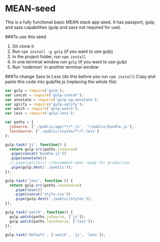 # MEAN-seed
This is a fully functional basic MEAN stack app seed. It has passport, gulp, and sass capabilities (gulp and sass not required for use).

###To use this seed
1. Git clone it
2. Run `npm install -g gulp` (if you want to use gulp)
3. In the project folder, run `npm install`
4. In one terminal window run `gulp` (if you want to use gulp)
5. Run 'nodemon' in another terminal window

###To change Sass to Less (do this before you run `npm install`)
Copy and paste this code into gulpfile.js (replacing the whole file)
```javascript
var gulp = require('gulp');
var concat = require('gulp-concat');
var annotate = require('gulp-ng-annotate');
var uglify = require('gulp-uglify');
var watch = require('gulp-watch');
var less = require('gulp-less');

var paths = {
  jsSource: ['./public/app/**/*.js', '!/public/bundle.js'],
  lessSource: ['./public/styles/**/*.less']
};

gulp.task('js', function() {
  return gulp.src(paths.jsSource)
  .pipe(concat('bundle.js'))
  .pipe(annotate())
  //.pipe(uglify()) //Uncomment when ready for production
  .pipe(gulp.dest('./public'));
});

gulp.task('less', function () {
  return gulp.src(paths.lessSource)
    .pipe(less())
    .pipe(concat('style.css'))
    .pipe(gulp.dest('./public/styles'));
});

gulp.task('watch', function() {
  gulp.watch(paths.jsSource, ['js']);
  gulp.watch(paths.lessSource, ['less']);
});

gulp.task('default', ['watch', 'js', 'less']);

```
